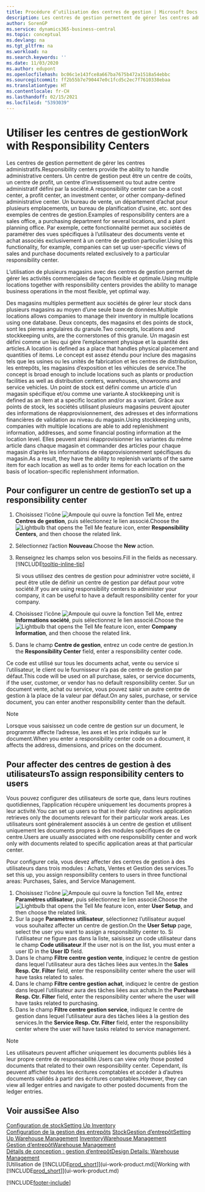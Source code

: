 ```yaml
---
title: Procédure d’utilisation des centres de gestion | Microsoft Docs
description: Les centres de gestion permettent de gérer les centres administratifs. Un centre de gestion peut être un centre de coût, un centre de profit, un centre d’investissement ou un autre centre administratif défini par la société.
author: SorenGP
ms.service: dynamics365-business-central
ms.topic: conceptual
ms.devlang: na
ms.tgt_pltfrm: na
ms.workload: na
ms.search.keywords: ''
ms.date: 11/03/2020
ms.author: edupont
ms.openlocfilehash: bc06c1e143fce8a667ba7675b472a1518a54ebbc
ms.sourcegitcommit: ff2b55b7e790447e0c1fcd5c2ec7f7610338ebaa
ms.translationtype: HT
ms.contentlocale: fr-CH
ms.lasthandoff: 02/15/2021
ms.locfileid: "5393039"
---
```

# <a name="work-with-responsibility-centers"></a><span data-ttu-id="7e984-104">Utiliser les centres de gestion</span><span class="sxs-lookup"><span data-stu-id="7e984-104">Work with Responsibility Centers</span></span>

<span data-ttu-id="7e984-105">Les centres de gestion permettent de gérer les centres administratifs.</span><span class="sxs-lookup"><span data-stu-id="7e984-105">Responsibility centers provide the ability to handle administrative centers.</span></span> <span data-ttu-id="7e984-106">Un centre de gestion peut être un centre de coûts, un centre de profit, un centre d’investissement ou tout autre centre administratif défini par la société.</span><span class="sxs-lookup"><span data-stu-id="7e984-106">A responsibility center can be a cost center, a profit center, an investment center, or other company-defined administrative center.</span></span> <span data-ttu-id="7e984-107">Un bureau de vente, un département d’achat pour plusieurs emplacements, un bureau de planification d’usine, etc. sont des exemples de centres de gestion.</span><span class="sxs-lookup"><span data-stu-id="7e984-107">Examples of responsibility centers are a sales office, a purchasing department for several locations, and a plant planning office.</span></span> <span data-ttu-id="7e984-108">Par exemple, cette fonctionnalité permet aux sociétés de paramétrer des vues spécifiques à l’utilisateur des documents vente et achat associés exclusivement à un centre de gestion particulier.</span><span class="sxs-lookup"><span data-stu-id="7e984-108">Using this functionality, for example, companies can set up user-specific views of sales and purchase documents related exclusively to a particular responsibility center.</span></span>  

<span data-ttu-id="7e984-109">L’utilisation de plusieurs magasins avec des centres de gestion permet de gérer les activités commerciales de façon flexible et optimale.</span><span class="sxs-lookup"><span data-stu-id="7e984-109">Using multiple locations together with responsibility centers provides the ability to manage business operations in the most flexible, yet optimal way.</span></span>

<span data-ttu-id="7e984-110">Des magasins multiples permettent aux sociétés de gérer leur stock dans plusieurs magasins au moyen d’une seule base de données.</span><span class="sxs-lookup"><span data-stu-id="7e984-110">Multiple locations allows companies to manage their inventory in multiple locations using one database.</span></span> <span data-ttu-id="7e984-111">Deux concepts, des magasins et des points de stock, sont les pierres angulaires du granule.</span><span class="sxs-lookup"><span data-stu-id="7e984-111">Two concepts, locations and stockkeeping units, are the cornerstones of this granule.</span></span> <span data-ttu-id="7e984-112">Un magasin est défini comme un lieu qui gère l’emplacement physique et la quantité des articles.</span><span class="sxs-lookup"><span data-stu-id="7e984-112">A location is defined as a place that handles physical placement and quantities of items.</span></span> <span data-ttu-id="7e984-113">Le concept est assez étendu pour inclure des magasins tels que les usines ou les unités de fabrication et les centres de distribution, les entrepôts, les magasins d’exposition et les véhicules de service.</span><span class="sxs-lookup"><span data-stu-id="7e984-113">The concept is broad enough to include locations such as plants or production facilities as well as distribution centers, warehouses, showrooms and service vehicles.</span></span> <span data-ttu-id="7e984-114">Un point de stock est défini comme un article d’un magasin spécifique et/ou comme une variante.</span><span class="sxs-lookup"><span data-stu-id="7e984-114">A stockkeeping unit is defined as an item at a specific location and/or as a variant.</span></span> <span data-ttu-id="7e984-115">Grâce aux points de stock, les sociétés utilisant plusieurs magasins peuvent ajouter des informations de réapprovisionnement, des adresses et des informations financières de validation au niveau du magasin.</span><span class="sxs-lookup"><span data-stu-id="7e984-115">Using stockkeeping units, companies with multiple locations are able to add replenishment information, addresses, and some financial posting information at the location level.</span></span> <span data-ttu-id="7e984-116">Elles peuvent ainsi réapprovisionner les variantes du même article dans chaque magasin et commander des articles pour chaque magasin d’après les informations de réapprovisionnement spécifiques du magasin.</span><span class="sxs-lookup"><span data-stu-id="7e984-116">As a result, they have the ability to replenish variants of the same item for each location as well as to order items for each location on the basis of location-specific replenishment information.</span></span>  

## <a name="to-set-up-a-responsibility-center"></a><span data-ttu-id="7e984-117">Pour configurer un centre de gestion</span><span class="sxs-lookup"><span data-stu-id="7e984-117">To set up a responsibility center</span></span>

1. <span data-ttu-id="7e984-118">Choisissez l’icône ![Ampoule qui ouvre la fonction Tell Me](media/ui-search/search_small.png "Dites-moi ce que vous voulez faire"), entrez **Centres de gestion**, puis sélectionnez le lien associé.</span><span class="sxs-lookup"><span data-stu-id="7e984-118">Choose the ![Lightbulb that opens the Tell Me feature](media/ui-search/search_small.png "Tell me what you want to do") icon, enter **Responsibility Centers**, and then choose the related link.</span></span>  
2. <span data-ttu-id="7e984-119">Sélectionnez l’action **Nouveau**.</span><span class="sxs-lookup"><span data-stu-id="7e984-119">Choose the **New** action.</span></span>  
3. <span data-ttu-id="7e984-120">Renseignez les champs selon vos besoins.</span><span class="sxs-lookup"><span data-stu-id="7e984-120">Fill in the fields as necessary.</span></span> [!INCLUDE[tooltip-inline-tip](includes/tooltip-inline-tip_md.md)]  

    <span data-ttu-id="7e984-121">Si vous utilisez des centres de gestion pour administrer votre société, il peut être utile de définir un centre de gestion par défaut pour votre société.</span><span class="sxs-lookup"><span data-stu-id="7e984-121">If you are using responsibility centers to administer your company, it can be useful to have a default responsibility center for your company.</span></span>
4. <span data-ttu-id="7e984-122">Choisissez l’icône ![Ampoule qui ouvre la fonction Tell Me](media/ui-search/search_small.png "Dites-moi ce que vous voulez faire"), entrez **Informations société**, puis sélectionnez le lien associé.</span><span class="sxs-lookup"><span data-stu-id="7e984-122">Choose the ![Lightbulb that opens the Tell Me feature](media/ui-search/search_small.png "Tell me what you want to do") icon, enter **Company Information**, and then choose the related link.</span></span>
5. <span data-ttu-id="7e984-123">Dans le champ **Centre de gestion**, entrez un code centre de gestion.</span><span class="sxs-lookup"><span data-stu-id="7e984-123">In the **Responsibility Center** field, enter a responsibility center code.</span></span>

<span data-ttu-id="7e984-124">Ce code est utilisé sur tous les documents achat, vente ou service si l’utilisateur, le client ou le fournisseur n’a pas de centre de gestion par défaut.</span><span class="sxs-lookup"><span data-stu-id="7e984-124">This code will be used on all purchase, sales, or service documents, if the user, customer, or vendor has no default responsibility center.</span></span> <span data-ttu-id="7e984-125">Sur un document vente, achat ou service, vous pouvez saisir un autre centre de gestion à la place de la valeur par défaut.</span><span class="sxs-lookup"><span data-stu-id="7e984-125">On any sales, purchase, or service document, you can enter another responsibility center than the default.</span></span>

> [!NOTE]  
> <span data-ttu-id="7e984-126">Lorsque vous saisissez un code centre de gestion sur un document, le programme affecte l’adresse, les axes et les prix indiqués sur le document.</span><span class="sxs-lookup"><span data-stu-id="7e984-126">When you enter a responsibility center code on a document, it affects the address, dimensions, and prices on the document.</span></span>  

## <a name="to-assign-responsibility-centers-to-users"></a><span data-ttu-id="7e984-127">Pour affecter des centres de gestion à des utilisateurs</span><span class="sxs-lookup"><span data-stu-id="7e984-127">To assign responsibility centers to users</span></span>

<span data-ttu-id="7e984-128">Vous pouvez configurer des utilisateurs de sorte que, dans leurs routines quotidiennes, l’application récupère uniquement les documents propres à leur activité.</span><span class="sxs-lookup"><span data-stu-id="7e984-128">You can set up users so that in their daily routines application retrieves only the documents relevant for their particular work areas.</span></span> <span data-ttu-id="7e984-129">Les utilisateurs sont généralement associés à un centre de gestion et utilisent uniquement les documents propres à des modules spécifiques de ce centre.</span><span class="sxs-lookup"><span data-stu-id="7e984-129">Users are usually associated with one responsibility center and work only with documents related to specific application areas at that particular center.</span></span>  

<span data-ttu-id="7e984-130">Pour configurer cela, vous devez affecter des centres de gestion à des utilisateurs dans trois modules : Achats, Ventes et Gestion des services.</span><span class="sxs-lookup"><span data-stu-id="7e984-130">To set this up, you assign responsibility centers to users in three functional areas: Purchases, Sales, and Service Management.</span></span>  

1. <span data-ttu-id="7e984-131">Choisissez l’icône ![Ampoule qui ouvre la fonction Tell Me](media/ui-search/search_small.png "Dites-moi ce que vous voulez faire"), entrez **Paramètres utilisateur**, puis sélectionnez le lien associé.</span><span class="sxs-lookup"><span data-stu-id="7e984-131">Choose the ![Lightbulb that opens the Tell Me feature](media/ui-search/search_small.png "Tell me what you want to do") icon, enter **User Setup**, and then choose the related link.</span></span>  
2. <span data-ttu-id="7e984-132">Sur la page **Paramètres utilisateur**, sélectionnez l’utilisateur auquel vous souhaitez affecter un centre de gestion.</span><span class="sxs-lookup"><span data-stu-id="7e984-132">On the **User Setup** page, select the user you want to assign a responsibility center to.</span></span> <span data-ttu-id="7e984-133">Si l’utilisateur ne figure pas dans la liste, saisissez un code utilisateur dans le champ **Code utilisateur**.</span><span class="sxs-lookup"><span data-stu-id="7e984-133">If the user not is on the list, you must enter a user ID in the **User ID** field.</span></span>  
3. <span data-ttu-id="7e984-134">Dans le champ **Filtre centre gestion vente**, indiquez le centre de gestion dans lequel l’utilisateur aura des tâches liées aux ventes.</span><span class="sxs-lookup"><span data-stu-id="7e984-134">In the **Sales Resp. Ctr. Filter** field, enter the responsibility center where the user will have tasks related to sales.</span></span>  
4. <span data-ttu-id="7e984-135">Dans le champ **Filtre centre gestion achat**, indiquez le centre de gestion dans lequel l’utilisateur aura des tâches liées aux achats.</span><span class="sxs-lookup"><span data-stu-id="7e984-135">In the **Purchase Resp. Ctr. Filter** field, enter the responsibility center where the user will have tasks related to purchasing.</span></span>  
5. <span data-ttu-id="7e984-136">Dans le champ **Filtre centre gestion service**, indiquez le centre de gestion dans lequel l’utilisateur aura des tâches liées à la gestion des services.</span><span class="sxs-lookup"><span data-stu-id="7e984-136">In the **Service Resp. Ctr. Filter** field, enter the responsibility center where the user will have tasks related to service management.</span></span>  

> [!NOTE]  
> <span data-ttu-id="7e984-137">Les utilisateurs peuvent afficher uniquement les documents publiés liés à leur propre centre de responsabilité.</span><span class="sxs-lookup"><span data-stu-id="7e984-137">Users can view only those posted documents that related to their own responsibility center.</span></span> <span data-ttu-id="7e984-138">Cependant, ils peuvent afficher toutes les écritures comptables et accéder à d’autres documents validés à partir des écritures comptables.</span><span class="sxs-lookup"><span data-stu-id="7e984-138">However, they can view all ledger entries and navigate to other posted documents from the ledger entries.</span></span>

## <a name="see-also"></a><span data-ttu-id="7e984-139">Voir aussi</span><span class="sxs-lookup"><span data-stu-id="7e984-139">See Also</span></span>

[<span data-ttu-id="7e984-140">Configuration de stock</span><span class="sxs-lookup"><span data-stu-id="7e984-140">Setting Up Inventory</span></span>](inventory-setup-inventory.md)  
<span data-ttu-id="7e984-141">[Configuration de la gestion des entrepôts](warehouse-setup-warehouse.md)
[Stock](inventory-manage-inventory.md)[Gestion d’entrepôt](warehouse-manage-warehouse.md)</span><span class="sxs-lookup"><span data-stu-id="7e984-141">[Setting Up Warehouse Management](warehouse-setup-warehouse.md)
[Inventory](inventory-manage-inventory.md)[Warehouse Management](warehouse-manage-warehouse.md)</span></span>  
[<span data-ttu-id="7e984-142">Gestion d’entrepôt</span><span class="sxs-lookup"><span data-stu-id="7e984-142">Warehouse Management</span></span>](warehouse-manage-warehouse.md)  
[<span data-ttu-id="7e984-143">Détails de conception : gestion d’entrepôt</span><span class="sxs-lookup"><span data-stu-id="7e984-143">Design Details: Warehouse Management</span></span>](design-details-warehouse-management.md)  
<span data-ttu-id="7e984-144">[Utilisation de [!INCLUDE[prod_short](includes/prod_short.md)]](ui-work-product.md)</span><span class="sxs-lookup"><span data-stu-id="7e984-144">[Working with [!INCLUDE[prod_short](includes/prod_short.md)]](ui-work-product.md)</span></span>  


[!INCLUDE[footer-include](includes/footer-banner.md)]
